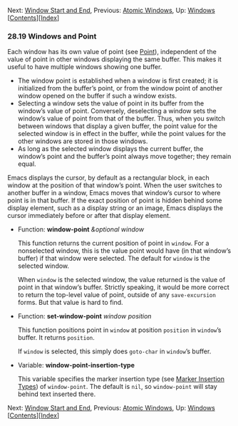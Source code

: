 

Next: [Window Start and End](Window-Start-and-End.html), Previous: [Atomic Windows](Atomic-Windows.html), Up: [Windows](Windows.html)   \[[Contents](index.html#SEC_Contents "Table of contents")]\[[Index](Index.html "Index")]

### 28.19 Windows and Point

Each window has its own value of point (see [Point](Point.html)), independent of the value of point in other windows displaying the same buffer. This makes it useful to have multiple windows showing one buffer.

*   The window point is established when a window is first created; it is initialized from the buffer’s point, or from the window point of another window opened on the buffer if such a window exists.
*   Selecting a window sets the value of point in its buffer from the window’s value of point. Conversely, deselecting a window sets the window’s value of point from that of the buffer. Thus, when you switch between windows that display a given buffer, the point value for the selected window is in effect in the buffer, while the point values for the other windows are stored in those windows.
*   As long as the selected window displays the current buffer, the window’s point and the buffer’s point always move together; they remain equal.

Emacs displays the cursor, by default as a rectangular block, in each window at the position of that window’s point. When the user switches to another buffer in a window, Emacs moves that window’s cursor to where point is in that buffer. If the exact position of point is hidden behind some display element, such as a display string or an image, Emacs displays the cursor immediately before or after that display element.

*   Function: **window-point** *\&optional window*

    This function returns the current position of point in `window`. For a nonselected window, this is the value point would have (in that window’s buffer) if that window were selected. The default for `window` is the selected window.

    When `window` is the selected window, the value returned is the value of point in that window’s buffer. Strictly speaking, it would be more correct to return the top-level value of point, outside of any `save-excursion` forms. But that value is hard to find.

<!---->

*   Function: **set-window-point** *window position*

    This function positions point in `window` at position `position` in `window`’s buffer. It returns `position`.

    If `window` is selected, this simply does `goto-char` in `window`’s buffer.

<!---->

*   Variable: **window-point-insertion-type**

    This variable specifies the marker insertion type (see [Marker Insertion Types](Marker-Insertion-Types.html)) of `window-point`. The default is `nil`, so `window-point` will stay behind text inserted there.

Next: [Window Start and End](Window-Start-and-End.html), Previous: [Atomic Windows](Atomic-Windows.html), Up: [Windows](Windows.html)   \[[Contents](index.html#SEC_Contents "Table of contents")]\[[Index](Index.html "Index")]
